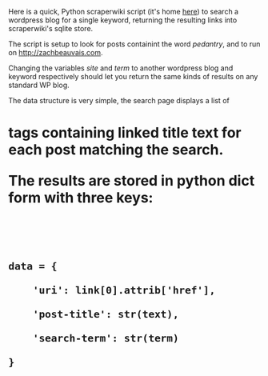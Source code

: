 Here is a quick, Python scraperwiki script (it's home [here][1]) to search a wordpress blog for a single keyword, returning the resulting links into scraperwiki's sqlite store.

The script is setup to look for posts containint the word *pedantry*, and to run on http://zachbeauvais.com.

Changing the variables *site* and *term* to another wordpress blog and keyword respectively should let you return the same kinds of results on any standard WP blog.

The data structure is very simple, the search page displays a list of <code><h1></code> tags containing linked title text for each post matching the search.

The results are stored in python dict form with three keys:

<code>
    
    data = {
    
        'uri': link[0].attrib['href'],
        
        'post-title': str(text),
        
        'search-term': str(term)
        
    }
    
</code>
    
[1]: https://scraperwiki.com/scrapers/search_zachs_blog_for_pedantry/